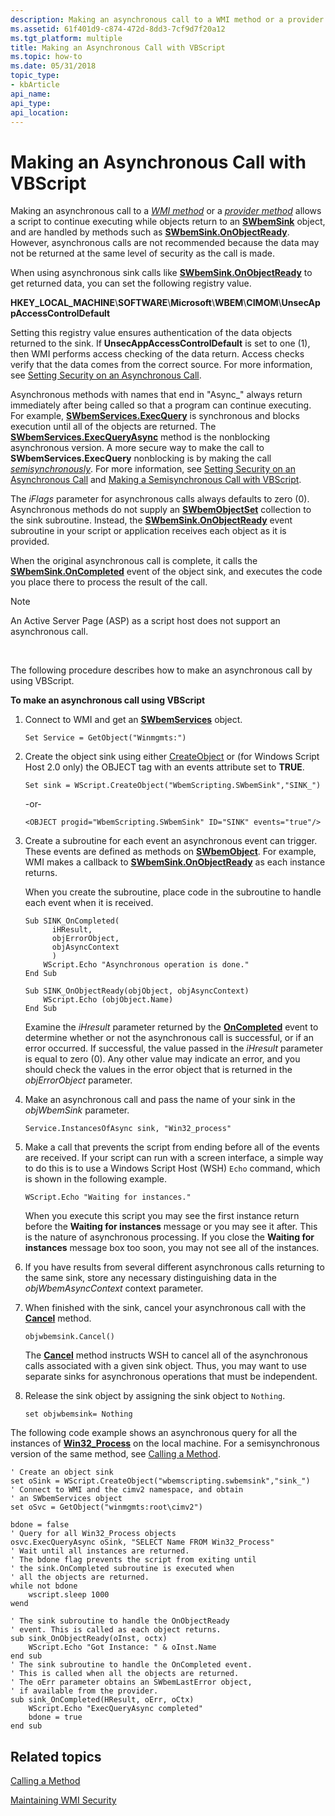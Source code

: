 ```yaml
---
description: Making an asynchronous call to a WMI method or a provider method allows a script to continue executing while objects return to an SWbemSink object, and are handled by methods such as SWbemSink.OnObjectReady.
ms.assetid: 61f401d9-c874-472d-8dd3-7cf9d7f20a12
ms.tgt_platform: multiple
title: Making an Asynchronous Call with VBScript
ms.topic: how-to
ms.date: 05/31/2018
topic_type: 
- kbArticle
api_name: 
api_type: 
api_location: 
---
```


# Making an Asynchronous Call with VBScript

Making an asynchronous call to a [*WMI method*](gloss-w.md) or a [*provider method*](gloss-p.md) allows a script to continue executing while objects return to an [**SWbemSink**](swbemsink.md) object, and are handled by methods such as [**SWbemSink.OnObjectReady**](swbemsink-onobjectready.md). However, asynchronous calls are not recommended because the data may not be returned at the same level of security as the call is made.

When using asynchronous sink calls like [**SWbemSink.OnObjectReady**](swbemsink-onobjectready.md) to get returned data, you can set the following registry value.

**HKEY\_LOCAL\_MACHINE**\\**SOFTWARE**\\**Microsoft**\\**WBEM**\\**CIMOM**\\**UnsecAppAccessControlDefault**

Setting this registry value ensures authentication of the data objects returned to the sink. If **UnsecAppAccessControlDefault** is set to one (1), then WMI performs access checking of the data return. Access checks verify that the data comes from the correct source. For more information, see [Setting Security on an Asynchronous Call](setting-security-on-an-asynchronous-call.md).

Asynchronous methods with names that end in "Async\_" always return immediately after being called so that a program can continue executing. For example, [**SWbemServices.ExecQuery**](swbemservices-execquery.md) is synchronous and blocks execution until all of the objects are returned. The [**SWbemServices.ExecQueryAsync**](swbemservices-execqueryasync.md) method is the nonblocking asynchronous version. A more secure way to make the call to **SWbemServices.ExecQuery** nonblocking is by making the call [*semisynchronously*](gloss-s.md). For more information, see [Setting Security on an Asynchronous Call](setting-security-on-an-asynchronous-call.md) and [Making a Semisynchronous Call with VBScript](making-a-semisynchronous-call-with-vbscript.md).

The *iFlags* parameter for asynchronous calls always defaults to zero (0). Asynchronous methods do not supply an [**SWbemObjectSet**](swbemobjectset.md) collection to the sink subroutine. Instead, the [**SWbemSink.OnObjectReady**](swbemsink-onobjectready.md) event subroutine in your script or application receives each object as it is provided.

When the original asynchronous call is complete, it calls the [**SWbemSink.OnCompleted**](swbemsink-oncompleted.md) event of the object sink, and executes the code you place there to process the result of the call.

> [!Note]  
> An Active Server Page (ASP) as a script host does not support an asynchronous call.

 

The following procedure describes how to make an asynchronous call by using VBScript.

**To make an asynchronous call using VBScript**

1.  Connect to WMI and get an [**SWbemServices**](swbemservices.md) object.

    ```VB
    Set Service = GetObject("Winmgmts:")
    ```

    

2.  Create the object sink using either [CreateObject](/previous-versions//xzysf6hc(v=vs.85)) or (for Windows Script Host 2.0 only) the OBJECT tag with an events attribute set to **TRUE**.

    ```VB
    Set sink = WScript.CreateObject("WbemScripting.SWbemSink","SINK_")
    ```

    

    -or-

    ```VB
    <OBJECT progid="WbemScripting.SWbemSink" ID="SINK" events="true"/>
    ```

    

3.  Create a subroutine for each event an asynchronous event can trigger. These events are defined as methods on [**SWbemObject**](swbemobject.md). For example, WMI makes a callback to [**SWbemSink.OnObjectReady**](swbemsink-onobjectready.md) as each instance returns.

    When you create the subroutine, place code in the subroutine to handle each event when it is received.

    ```VB
    Sub SINK_OnCompleted(
          iHResult, 
          objErrorObject, 
          objAsyncContext
          )
        WScript.Echo "Asynchronous operation is done."
    End Sub

    Sub SINK_OnObjectReady(objObject, objAsyncContext)
        WScript.Echo (objObject.Name)
    End Sub
    ```

    

    Examine the *iHresult* parameter returned by the [**OnCompleted**](swbemsink-oncompleted.md) event to determine whether or not the asynchronous call is successful, or if an error occurred. If successful, the value passed in the *iHresult* parameter is equal to zero (0). Any other value may indicate an error, and you should check the values in the error object that is returned in the *objErrorObject* parameter.

4.  Make an asynchronous call and pass the name of your sink in the *objWbemSink* parameter.

    ```VB
    Service.InstancesOfAsync sink, "Win32_process"
    ```

    

5.  Make a call that prevents the script from ending before all of the events are received. If your script can run with a screen interface, a simple way to do this is to use a Windows Script Host (WSH) `Echo` command, which is shown in the following example.

    ```VB
    WScript.Echo "Waiting for instances."
    ```

    

    When you execute this script you may see the first instance return before the **Waiting for instances** message or you may see it after. This is the nature of asynchronous processing. If you close the **Waiting for instances** message box too soon, you may not see all of the instances.

6.  If you have results from several different asynchronous calls returning to the same sink, store any necessary distinguishing data in the *objWbemAsyncContext* context parameter.

7.  When finished with the sink, cancel your asynchronous call with the [**Cancel**](swbemsink-cancel.md) method.

    ```VB
    objwbemsink.Cancel()
    ```

    

    The [**Cancel**](swbemsink-cancel.md) method instructs WSH to cancel all of the asynchronous calls associated with a given sink object. Thus, you may want to use separate sinks for asynchronous operations that must be independent.

8.  Release the sink object by assigning the sink object to `Nothing`.

    ```VB
    set objwbemsink= Nothing
    ```

    

The following code example shows an asynchronous query for all the instances of [**Win32\_Process**](/windows/desktop/CIMWin32Prov/win32-process) on the local machine. For a semisynchronous version of the same method, see [Calling a Method](calling-a-method.md).


```VB
' Create an object sink
set oSink = WScript.CreateObject("wbemscripting.swbemsink","sink_")
' Connect to WMI and the cimv2 namespace, and obtain
' an SWbemServices object
set oSvc = GetObject("winmgmts:root\cimv2")

bdone = false
' Query for all Win32_Process objects
osvc.ExecQueryAsync oSink, "SELECT Name FROM Win32_Process"
' Wait until all instances are returned. 
' The bdone flag prevents the script from exiting until
' the sink.OnCompleted subroutine is executed when
' all the objects are returned.
while not bdone    
    wscript.sleep 1000
wend

' The sink subroutine to handle the OnObjectReady 
' event. This is called as each object returns.
sub sink_OnObjectReady(oInst, octx)
    WScript.Echo "Got Instance: " & oInst.Name
end sub
' The sink subroutine to handle the OnCompleted event.
' This is called when all the objects are returned. 
' The oErr parameter obtains an SWbemLastError object,
' if available from the provider.
sub sink_OnCompleted(HResult, oErr, oCtx)
    WScript.Echo "ExecQueryAsync completed"
    bdone = true
end sub
```



## Related topics

<dl> <dt>

[Calling a Method](calling-a-method.md)
</dt> <dt>

[Maintaining WMI Security](maintaining-wmi-security.md)
</dt> </dl>

 

 
